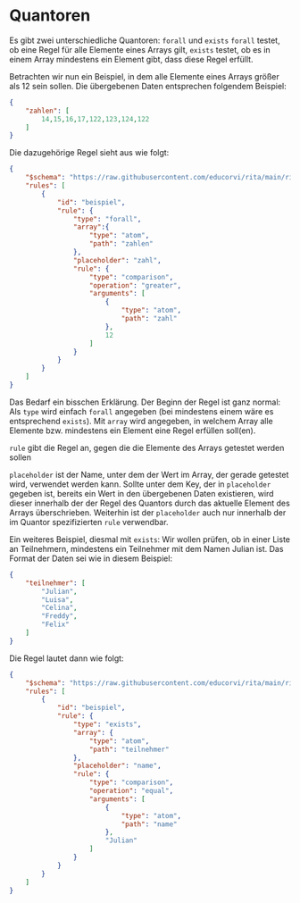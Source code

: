 # Quantoren
Es gibt zwei unterschiedliche Quantoren: `forall` und `exists`
`forall` testet, ob eine Regel für alle Elemente eines Arrays gilt, `exists` testet, ob es in einem Array mindestens ein Element gibt, dass diese Regel erfüllt.

Betrachten wir nun ein Beispiel, in dem alle Elemente eines Arrays größer als 12 sein sollen.
Die übergebenen Daten entsprechen folgendem Beispiel:
```json
{
    "zahlen": [
        14,15,16,17,122,123,124,122
    ]
}
```
Die dazugehörige Regel sieht aus wie folgt:
```json
{
    "$schema": "https://raw.githubusercontent.com/educorvi/rita/main/rita-core/src/schema/schema.json",
    "rules": [
        {
            "id": "beispiel",
            "rule": {
                "type": "forall",
                "array":{
                    "type": "atom",
                    "path": "zahlen"
                },
                "placeholder": "zahl",
                "rule": {
                    "type": "comparison",
                    "operation": "greater",
                    "arguments": [
                        {
                            "type": "atom",
                            "path": "zahl"
                        },
                        12
                    ]
                }
            }
        }
    ]
}
```

Das Bedarf ein bisschen Erklärung. Der Beginn der Regel ist ganz normal: Als `type` wird einfach `forall` angegeben (bei mindestens einem wäre es entsprechend `exists`). Mit `array` wird angegeben, in welchem Array alle Elemente bzw. mindestens ein Element eine Regel erfüllen soll(en).

`rule` gibt die Regel an, gegen die die Elemente des Arrays getestet werden sollen

`placeholder` ist der Name, unter dem der Wert im Array, der gerade getestet wird, verwendet werden kann. Sollte unter dem Key, der in `placeholder` gegeben ist, bereits ein Wert in den übergebenen Daten existieren, wird dieser innerhalb der der Regel des Quantors durch das aktuelle Element des Arrays überschrieben. Weiterhin ist der `placeholder` auch nur innerhalb der im Quantor spezifizierten `rule` verwendbar.

Ein weiteres Beispiel, diesmal mit `exists`: Wir wollen prüfen, ob in einer Liste an Teilnehmern, mindestens ein Teilnehmer mit dem Namen Julian ist. Das Format der Daten sei wie in diesem Beispiel: 
```json
{
    "teilnehmer": [
        "Julian",
        "Luisa",
        "Celina",
        "Freddy",
        "Felix"
    ]
}
```
Die Regel lautet dann wie folgt:
```json
{
    "$schema": "https://raw.githubusercontent.com/educorvi/rita/main/rita-core/src/schema/schema.json",
    "rules": [
        {
            "id": "beispiel",
            "rule": {
                "type": "exists",
                "array": {
                    "type": "atom",
                    "path": "teilnehmer"
                }, 
                "placeholder": "name",
                "rule": {
                    "type": "comparison",
                    "operation": "equal",
                    "arguments": [
                        {
                            "type": "atom",
                            "path": "name"
                        },
                        "Julian"
                    ]
                }
            }
        }
    ]
}
```
